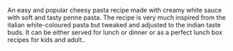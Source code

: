 An easy and popular cheesy pasta recipe made with creamy white sauce with soft and tasty penne pasta. The recipe is very much inspired from the italian white-coloured pasta but tweaked and adjusted to the indian taste buds. It can be either served for lunch or dinner or as a perfect lunch box recipes for kids and adult..
